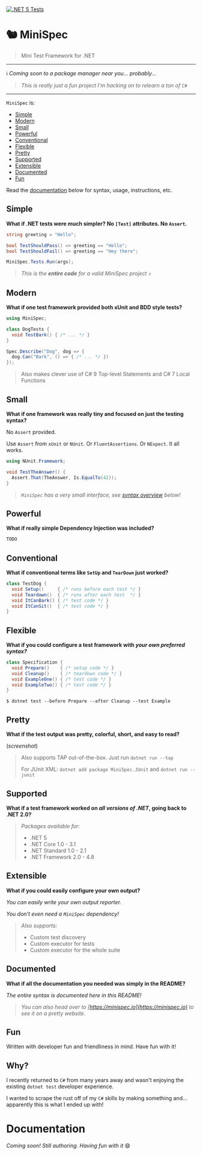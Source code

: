 [![.NET 5 Tests](https://github.com/beccasaurus/minispec/workflows/dotnet%20test/badge.svg)](https://github.com/beccasaurus/minispec/actions?query=workflow%3A%22dotnet+test%22)

# 🐿️ MiniSpec

> Mini Test Framework for .NET

---

ℹ️ _Coming soon to a package manager near you... probably..._

> _This is really just a fun project I'm hacking on to relearn a ton of `C#`_

---

`MiniSpec` is:

- [Simple](#simple)
- [Modern](#modern)
- [Small](#small)
- [Powerful](#powerful)
- [Conventional](#conventional)
- [Flexible](#flexible)
- [Pretty](#pretty)
- [Supported](#supported)
- [Extensible](#extensible)
- [Documented](#documented)
- [Fun](#fun)

Read the [documentation](#documentation) below for syntax, usage, instructions, etc.

## Simple

**What if .NET tests were much simpler? No `[Test]` attributes. No `Assert`.**

```cs
string greeting = "Hello";

bool TestShouldPass() => greeting == "Hello";
bool TestShouldFail() => greeting == "Hey there";

MiniSpec.Tests.Run(args);
```

> _This is the **entire code** for a valid MiniSpec project_ ⤴

## Modern

**What if one test framework provided both xUnit and BDD style tests?**

```cs
using MiniSpec;

class DogTests {
  void TestBark() { /* ... */ }
}

Spec.Describe("Dog", dog => {
  dog.Can("Bark", () => { /* ... */ })
});
```

> Also makes clever use of C# 9 Top-level Statements and C# 7 Local Functions

## Small

**What if one framework was really tiny and focused on just the testing syntax?**

No `Assert` provided.

Use `Assert` from `xUnit` or `NUnit`. Or `FluentAssertions`. Or `NExpect`. It all works.

```cs
using NUnit.Framework;

void TestTheAnswer() {
  Assert.That(TheAnswer, Is.EqualTo(42));
}
```

> _`MiniSpec` has a very small interface, see [syntax overview](#syntax) below!_

## Powerful

**What if really simple Dependency Injection was included?**

```cs
TODO
```

## Conventional

**What if conventional terms like `SetUp` and `TearDown` just worked?**

```cs
class TestDog {
  void Setup()     { /* runs before each test */ }
  void Teardown()  { /* runs after each test  */ }
  void ItCanBark() { /* test code */ }
  void ItCanSit()  { /* test code */ }
}
```

## Flexible

**What if you could configure a test framework with _your own preferred syntax?_**

```cs
class Specification {
  void Prepare()    { /* setup code */ }
  void Cleanup()    { /* teardown code */ }
  void ExampleOne() { /* test code */ }
  void ExampleTwo() { /* test code */ }
}
```

```
$ dotnet test --before Prepare --after Cleanup --test Example
```

## Pretty

**What if the test output was pretty, colorful, short, and easy to read?**

(_screenshot_)

> Also supports TAP out-of-the-box. Just run `dotnet run --tap`
>
> For JUnit XML: `dotnet add package MiniSpec.JUnit` and `dotnet run --junit`

## Supported

**What if a test framework worked on _all versions of .NET_, going back to .NET 2.0?**

> _Packages available for:_
> - .NET 5
> - .NET Core 1.0 - 3.1
> - .NET Standard 1.0 - 2.1
> - .NET Framework 2.0 - 4.8

## Extensible

**What if you could easily configure your own output?**

_You can easily write your own output reporter._

_You don't even need a `MiniSpec` dependency!_

> _Also supports:_
> - Custom test discovery
> - Custom executor for tests
> - Custom executor for the whole suite

## Documented

**What if all the documentation you needed was simply in the README?**

_The entire syntax is documented here in this README!_

> _You can also head over to [https://minispec.io](https://minispec.io) to see it on a pretty website._

## Fun

Written with developer fun and friendliness in mind. Have fun with it!

## Why?

I recently returned to `C#` from many years away and wasn't enjoying the existing `dotnet test` developer experience.

I wanted to scrape the rust off of my `C#` skills by making something and... apparently this is what I ended up with!

# Documentation

_Coming soon! Still authoring. Having fun with it_ 😄
